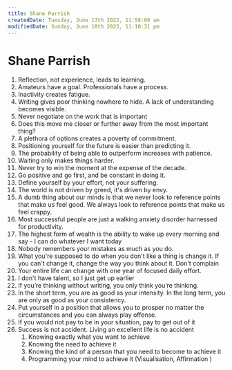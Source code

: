 ```yaml
---
title: Shane Parrish
createdDate: Tuesday, June 13th 2023, 11:58:00 am
modifiedDate: Sunday, June 18th 2023, 11:10:31 pm
---
```


# Shane Parrish

1. Reflection, not experience, leads to learning.
2. Amateurs have a goal. Professionals have a process.
3. Inactivity creates fatigue.
4. Writing gives poor thinking nowhere to hide. A lack of understanding becomes visible.
5. Never negotiate on the work that is important
6. Does this move me closer or further away from the most important thing?
7. A plethora of options creates a poverty of commitment.
8. Positioning yourself for the future is easier than predicting it.
9. The probability of being able to outperform increases with patience.
10. Waiting only makes things harder.
11. Never try to win the moment at the expense of the decade.
12. Go positive and go first, and be constant in doing it.
13. Define yourself by your effort, not your suffering.
14. The world is not driven by greed, it's driven by envy.
15. A dumb thing about our minds is that we never look to reference points that make us feel good. We always look to reference points that make us feel crappy.
16. Most successful people are just a walking anxiety disorder harnessed for productivity.
17. The highest form of wealth is the ability to wake up every morning and say - I can do whatever I want today
18. Nobody remembers your mistakes as much as you do.
19. What you're supposed to do when you don't like a thing is change it. If you can't change it, change the way you think about it. Don't complain
20. Your entire life can change with one year of focused daily effort.
21. I don't have talent, so I just get up earlier
22. If you’re thinking without writing, you only think you’re thinking.
23. In the short term, you are as good as your intensity. In the long term, you are only as good as your consistency.
24. Put yourself in a position that allows you to prosper no matter the circumstances and you can always play offense.
25. If you would not pay to be in your situation, pay to get out of it
26. Success is not accident. Living an excellent life is no accident
	1. Knowing exactly what you want to achieve
	2. Knowing the need to achieve it
	3. Knowing the kind of a person that you need to become to achieve it
	4. Programming your mind to achieve it (Visualisation, Affirmation )
